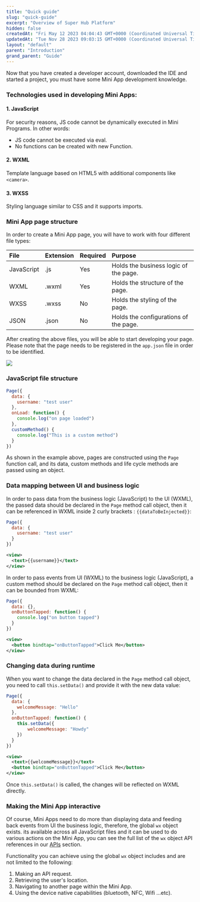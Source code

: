 ```yaml
---
title: "Quick guide"
slug: "quick-guide"
excerpt: "Overview of Super Hub Platform"
hidden: false
createdAt: "Fri May 12 2023 04:04:43 GMT+0000 (Coordinated Universal Time)"
updatedAt: "Tue Nov 28 2023 09:03:15 GMT+0000 (Coordinated Universal Time)"
layout: "default"
parent: "Introduction"
grand_parent: "Guide"
---
```

Now that you have created a developer account, downloaded the IDE and started a project, you must have some Mini App development knowledge.

### Technologies used in developing Mini Apps:

#### 1. JavaScript

For security reasons, JS code cannot be dynamically executed in Mini Programs. In other words:

- JS code cannot be executed via eval.
- No functions can be created with new Function.

#### 2. WXML

Template language based on HTML5 with additional components like `<camera>`.

#### 3. WXSS

Styling language similar to CSS and it supports imports.

### Mini App page structure

In order to create a Mini App page, you will have to work with four different file types:

| File       | Extension | Required | Purpose                               |
| :--------- | :-------- | :------- | :------------------------------------ |
| JavaScript | .js       | Yes      | Holds the business logic of the page. |
| WXML       | .wxml     | Yes      | Holds the structure of the page.      |
| WXSS       | .wxss     | No       | Holds the styling of the page.        |
| JSON       | .json     | No       | Holds the configurations of the page. |

After creating the above files, you will be able to start developing your page. Please note that the page needs to be registered in the `app.json` file in order to be identified.

![](https://files.readme.io/b1c2fbb-small-pages.png)

### JavaScript file structure

```javascript page.js
Page({
  data: {
    username: "test user"
  },
  onLoad: function() {
    console.log("on page loaded")
  },
  customMethod() {
    console.log("This is a custom method")
  }
})
```

As shown in the example above, pages are constructed using the `Page` function call, and its data, custom methods and life cycle methods are passed using an object.

### Data mapping between UI and business logic

In order to pass data from the business logic (JavaScript) to the UI (WXML), the passed data should be declared in the `Page`  method call object, then it can be referenced in WXML inside 2 curly brackets : `{{dataToBeInjected}}`:

```javascript page.js
Page({
  data: {
    username: "test user"
  }
})
```
```xml page.wxml
<view>
  <text>{{username}}</text>
</view>
```

In order to pass events from UI (WXML) to the business logic (JavaScript), a custom method should be declared on the `Page` method call object, then it can be bounded from WXML:

```javascript page.js
Page({
  data: {},
  onButtonTapped: function() {
    console.log("on button tapped")
  }
})
```
```xml page.wxml
<view>
  <button bindtap="onButtonTapped">Click Me</button>
</view>
```

### Changing data during runtime

When you want to change the data declared in the `Page`  method call object, you need to call `this.setData()` and provide it with the new data value:

```javascript page.js
Page({
  data: {
  	welcomeMessage: "Hello"
  },
  onButtonTapped: function() {
    this.setData({
    	welcomeMessage: "Howdy"
    })
  }
})
```
```xml page.wxml
<view>
  <text>{{welcomeMessage}}</text>
  <button bindtap="onButtonTapped">Click Me</button>
</view>
```

Once `this.setData()` is called, the changes will be reflected on WXML directly.

### Making the Mini App interactive

Of course, Mini Apps need to do more than displaying data and feeding back events from UI the business logic, therefore, the global `wx` object exists. its available across all JavaScript files and it can be used to do various actions on the Mini App, you can see the full list of the `wx` object API references in our [APIs](doc:basics-api) section.

Functionality you can achieve using the global `wx` object includes and are not limited to the following:

1. Making an API request.
2. Retrieving the user's location.
3. Navigating to another page within the Mini App.
4. Using the device native capabilities (bluetooth, NFC, Wifi ...etc).

